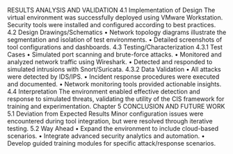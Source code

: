 RESULTS ANALYSIS AND VALIDATION
4.1 Implementation of Design
The virtual environment was successfully deployed using VMware Workstation. Security tools were installed and configured according to best practices.
4.2 Design Drawings/Schematics
•	Network topology diagrams illustrate the segmentation and isolation of test environments.
•	Detailed screenshots of tool configurations and dashboards.
4.3 Testing/Characterization
4.3.1 Test Cases
•	Simulated port scanning and brute-force attacks.
•	Monitored and analyzed network traffic using Wireshark.
•	Detected and responded to simulated intrusions with Snort/Suricata.
4.3.2 Data Validation
•	All attacks were detected by IDS/IPS.
•	Incident response procedures were executed and documented.
•	Network monitoring tools provided actionable insights.
4.4 Interpretation
The environment enabled effective detection and response to simulated threats, validating the utility of the CIS framework for training and experimentation.
Chapter 5
CONCLUSION AND FUTURE WORK
5.1 Deviation from Expected Results
Minor configuration issues were encountered during tool integration, but were resolved through iterative testing.
5.2 Way Ahead
•	Expand the environment to include cloud-based scenarios.
•	Integrate advanced security analytics and automation.
•	Develop guided training modules for specific attack/response scenarios.
